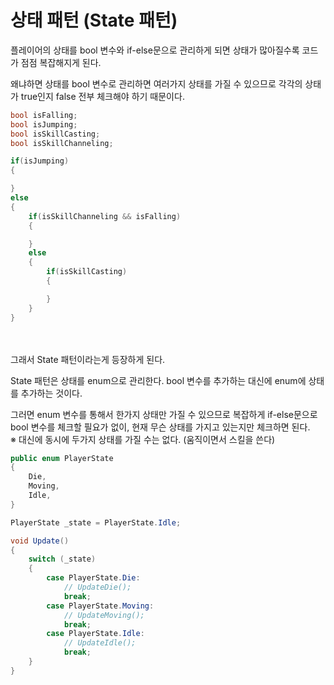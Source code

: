 # 상태 패턴 (State 패턴)

플레이어의 상태를 bool 변수와 if-else문으로 관리하게 되면 상태가 많아질수록 코드가 점점 복잡해지게 된다. 

왜냐하면 상태를 bool 변수로 관리하면 여러가지 상태를 가질 수 있으므로 각각의 상태가 true인지 false 전부 체크해야 하기 때문이다.

```C#
bool isFalling;
bool isJumping;
bool isSkillCasting;
bool isSkillChanneling;

if(isJumping)
{

}
else
{
    if(isSkillChanneling && isFalling)
    {

    }
    else
    {
        if(isSkillCasting)
        {

        }
    }
}
```
</br>
</br>
그래서 State 패턴이라는게 등장하게 된다. 

State 패턴은 상태를 enum으로 관리한다. bool 변수를 추가하는 대신에 enum에 상태를 추가하는 것이다. 

그러면 enum 변수를 통해서 한가지 상태만 가질 수 있으므로 복잡하게 if-else문으로 bool 변수를 체크할 필요가 없이, 현재 무슨 상태를 가지고 있는지만 체크하면 된다. </br>
※ 대신에 동시에 두가지 상태를 가질 수는 없다. (움직이면서 스킬을 쓴다)

```c#
public enum PlayerState
{
    Die,
    Moving,
    Idle,
}

PlayerState _state = PlayerState.Idle;

void Update()
{
    switch (_state)
    {
        case PlayerState.Die:
            // UpdateDie();
            break;
        case PlayerState.Moving:
            // UpdateMoving();
            break;
        case PlayerState.Idle:
            // UpdateIdle();
            break;
    }
}
```